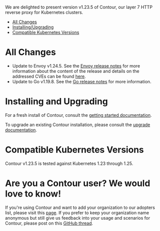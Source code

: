 We are delighted to present version v1.23.5 of Contour, our layer 7 HTTP reverse proxy for Kubernetes clusters.

- [All Changes](#all-changes)
- [Installing/Upgrading](#installing-and-upgrading)
- [Compatible Kubernetes Versions](#compatible-kubernetes-versions)

# All Changes
- Update to Envoy v1.24.5. See the [Envoy release notes](https://www.envoyproxy.io/docs/envoy/v1.24.5/version_history/v1.24/v1.24.5) for more information about the content of the release and details on the addressed CVEs can be found [here](https://github.com/envoyproxy/envoy/releases/tag/v1.24.5).
- Update to Go v1.19.8. See the [Go release notes](https://go.dev/doc/devel/release#go1.19.minor) for more information.


# Installing and Upgrading

For a fresh install of Contour, consult the [getting started documentation](https://projectcontour.io/getting-started/).

To upgrade an existing Contour installation, please consult the [upgrade documentation](https://projectcontour.io/resources/upgrading/).


# Compatible Kubernetes Versions

Contour v1.23.5 is tested against Kubernetes 1.23 through 1.25.


# Are you a Contour user? We would love to know!
If you're using Contour and want to add your organization to our adopters list, please visit this [page](https://github.com/projectcontour/contour/blob/master/ADOPTERS.md). If you prefer to keep your organization name anonymous but still give us feedback into your usage and scenarios for Contour, please post on this [GitHub thread](https://github.com/projectcontour/contour/issues/1269).
